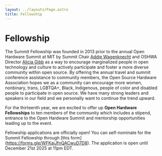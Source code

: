 ```yaml
---
layout: ../layouts/Page.astro
title: Fellowship
---
```


# Fellowship

The Summit Fellowship was founded in 2013 prior to the annual Open Hardware Summit at MIT by Summit Chair [Addie Wagenknecht](http://placesiveneverbeen.com/) and OSHWA Director [Alicia Gibb](http://aliciagibb.com/) as a way to encourage marginalized people in open technology and culture to actively participate and foster a more diverse community within open source. By offering the annual travel and summit conference assistance to community members, the Open Source Hardware Association hopes we as a community can encourage more women, nonbinary, trans, LGBTQA+, Black, Indigenous, people of color and disabled people to participate in open source. We have many strong leaders and speakers in our field and we personally want to continue the trend upward.

For the thirteenth year, we are excited to offer up **Open Hardware Fellowships** to ten members of the community which includes a stipend, entrance to the Open Hardware Summit and mentorship opportunities leading up to the event.

Fellowship applications are officially open! You can self-nominate for the Summit Fellowship through [this form] (https://forms.gle/WFKaiJfnQACwuD7D8). The application is open until December 21st 2025 at 11pm EDT. 

